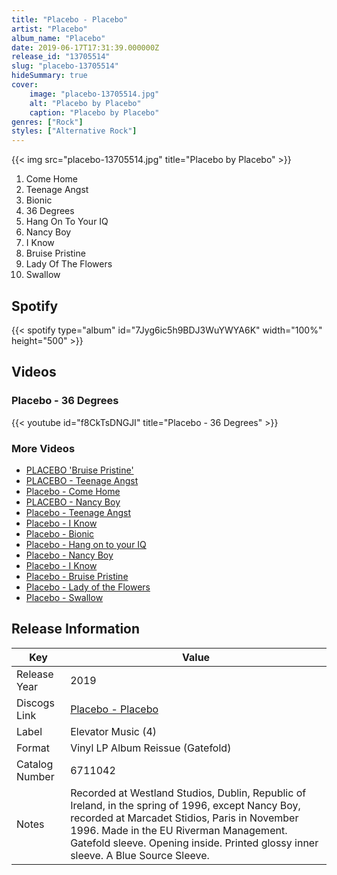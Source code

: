 ```yaml
---
title: "Placebo - Placebo"
artist: "Placebo"
album_name: "Placebo"
date: 2019-06-17T17:31:39.000000Z
release_id: "13705514"
slug: "placebo-13705514"
hideSummary: true
cover:
    image: "placebo-13705514.jpg"
    alt: "Placebo by Placebo"
    caption: "Placebo by Placebo"
genres: ["Rock"]
styles: ["Alternative Rock"]
---
```


{{< img src="placebo-13705514.jpg" title="Placebo by Placebo" >}}

<!-- section break -->

1. Come Home
2. Teenage Angst
3. Bionic
4. 36 Degrees
5. Hang On To Your IQ
6. Nancy Boy
7. I Know
8. Bruise Pristine
9. Lady Of The Flowers
10. Swallow

<!-- section break -->


## Spotify
{{< spotify type="album" id="7Jyg6ic5h9BDJ3WuYWYA6K" width="100%" height="500" >}}



## Videos
### Placebo - 36 Degrees
{{< youtube id="f8CkTsDNGJI" title="Placebo - 36 Degrees" >}}<br>

### More Videos

- [PLACEBO 'Bruise Pristine'](https://www.youtube.com/watch?v=v6XhoHTDFSM)
- [PLACEBO - Teenage Angst](https://www.youtube.com/watch?v=Fx5bfLI5slU)
- [Placebo - Come Home](https://www.youtube.com/watch?v=KFnvkypksPI)
- [PLACEBO - Nancy Boy](https://www.youtube.com/watch?v=PBxuq_eWW94)
- [Placebo - Teenage Angst](https://www.youtube.com/watch?v=SpEHT9blu_0)
- [Placebo - I Know](https://www.youtube.com/watch?v=2wqlAfeC-Jc)
- [Placebo - Bionic](https://www.youtube.com/watch?v=YMpi6I0Rex8)
- [Placebo - Hang on to your IQ](https://www.youtube.com/watch?v=_OWNqTkWl-Q)
- [Placebo - Nancy Boy](https://www.youtube.com/watch?v=RbCvjxjGiKE)
- [Placebo - I Know](https://www.youtube.com/watch?v=gGGWN2T-Nno)
- [Placebo - Bruise Pristine](https://www.youtube.com/watch?v=3xMI6Ql_Ch0)
- [Placebo - Lady of the Flowers](https://www.youtube.com/watch?v=gan1oKzVtiU)
- [Placebo - Swallow](https://www.youtube.com/watch?v=eq0r8xD3ADs)


## Release Information
|  Key           | Value                                                |
| ---------------| ---------------------------------------------------- |
| Release Year   | 2019                                   |
| Discogs Link   | [Placebo - Placebo](https://www.discogs.com/release/13705514-Placebo-Placebo) |
| Label          | Elevator Music (4) |
| Format         | Vinyl LP Album Reissue (Gatefold) |
| Catalog Number | 6711042 |
| Notes | Recorded at Westland Studios, Dublin, Republic of Ireland, in the spring of 1996, except Nancy Boy, recorded at Marcadet Stidios, Paris in November 1996. Made in the EU Riverman Management.  Gatefold sleeve. Opening inside. Printed glossy inner sleeve. A Blue Source Sleeve. |